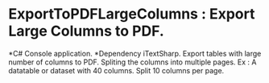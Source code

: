 # ExportToPDFLargeColumns : Export Large Columns to PDF.
*C# Console application.
*Dependency iTextSharp.
Export tables with large number of columns to PDF.
Spliting the columns into multiple pages.
Ex : A datatable or dataset with 40 columns. Split 10 columns per page.
   
